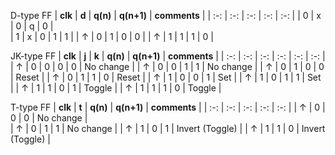 D-type FF
| **clk** | **d** | **q(n)** | **q(n+1)** | **comments** |
| :-: | :-: | :-: | :-: | :-: |
| 0 | x | 0 | q | 0 |  
| 1 | x | 0 | 1 | 1 |
| ↑ | 0 | 1 | 0 | 0 | 
| ↑ | 1 | 1 | 1 | 0 | 

JK-type FF
| **clk** | **j** | **k** | **q(n)** | **q(n+1)** | **comments** |
| :-: | :-: | :-: | :-: | :-: | :-: |
| ↑ | 0 | 0 | 0 | 0 | No change | 
| ↑ | 0 | 0 | 1 | 1 | No change | 
| ↑ | 0 | 1 | 0 | 0 | Reset | 
| ↑ | 0 | 1 | 1 | 0 | Reset | 
| ↑ | 1 | 0 | 0 | 1 | Set | 
| ↑ | 1 | 0 | 1 | 1 | Set | 
| ↑ | 1 | 1 | 0 | 1 | Toggle | 
| ↑ | 1 | 1 | 1 | 0 | Toggle | 

T-type FF
| **clk** | **t** | **q(n)** | **q(n+1)** | **comments** |
| :-: | :-: | :-: | :-: | :-: |
| ↑ | 0 | 0 | 0 | No change |  
| ↑ | 0 | 1 | 1 | No change |
| ↑ | 1 | 0 | 1 | Invert (Toggle) | 
| ↑ | 1 | 1 | 0 | Invert (Toggle) | 
